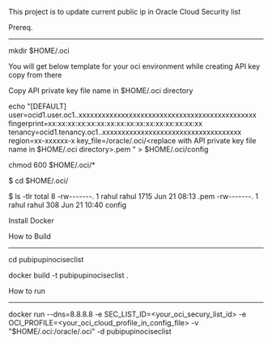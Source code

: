 This project is to update current public ip in Oracle Cloud Security list

Prereq.
******

mkdir $HOME/.oci

You will get below template for your oci environment while creating API key copy from there


Copy  API private key file name in $HOME/.oci directory


echo "[DEFAULT]
user=ocid1.user.oc1..xxxxxxxxxxxxxxxxxxxxxxxxxxxxxxxxxxxxxxxxxxxxxx
fingerprint=xx:xx:xx:xx:xx:xx:xx:xx:xx:xx:xx:xx:xx:xx:xx:xx
tenancy=ocid1.tenancy.oc1..xxxxxxxxxxxxxxxxxxxxxxxxxxxxxxxxxxxx
region=xx-xxxxxx-x
key_file=/oracle/.oci/<replace with API private key file name in $HOME/.oci directory>.pem
" > $HOME/.oci/config

chmod 600 $HOME/.oci/*

$ cd $HOME/.oci/

$ ls -tlr
total 8
-rw-------. 1 rahul rahul 1715 Jun 21 08:13 <API private key file>.pem
-rw-------. 1 rahul rahul  308 Jun 21 10:40 config

Install Docker


How to Build
************

cd pubipupinociseclist

docker build -t pubipupinociseclist .

How to run
***********

docker run --dns=8.8.8.8 -e SEC_LIST_ID=<your_oci_secury_list_id> -e OCI_PROFILE=<your_oci_cloud_profile_in_config_file> -v "$HOME/.oci:/oracle/.oci"  -d pubipupinociseclist 
